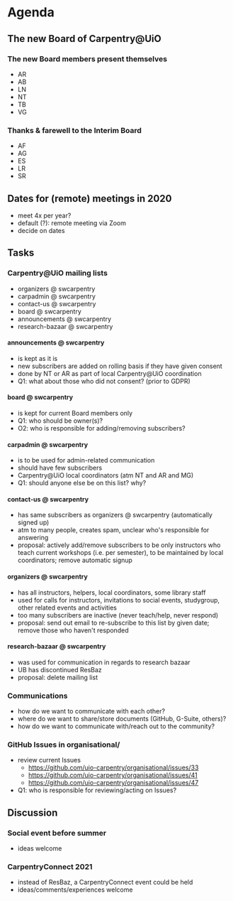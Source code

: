 # Agenda

## The new Board of Carpentry@UiO

### The new Board members present themselves
- AR
- AB
- LN
- NT
- TB
- VG

### Thanks & farewell to the Interim Board
- AF
- AG
- ES
- LR
- SR

## Dates for (remote) meetings in 2020
- meet 4x per year?
- default (?): remote meeting via Zoom
- decide on dates

## Tasks

### Carpentry@UiO mailing lists

- organizers @ swcarpentry
- carpadmin @ swcarpentry
- contact-us @ swcarpentry
- board @ swcarpentry
- announcements @ swcarpentry
- research-bazaar @ swcarpentry

#### announcements @ swcarpentry 
- is kept as it is
- new subscribers are added on rolling basis if they have given consent
- done by NT or AR as part of local Carpentry@UiO coordination
- Q1: what about those who did not consent? (prior to GDPR)

#### board @ swcarpentry
- is kept for current Board members only
- Q1: who should be owner(s)?
- O2: who is responsible for adding/removing subscribers?

#### carpadmin @ swcarpentry
- is to be used for admin-related communication
- should have few subscribers
- Carpentry@UiO local coordinators (atm NT and AR and MG)
- Q1: should anyone else be on this list? why?

#### contact-us @ swcarpentry
- has same subscribers as organizers @ swcarpentry (automatically signed up)
- atm to many people, creates spam, unclear who's responsible for answering
- proposal: actively add/remove subscribers to be only instructors who teach current workshops (i.e. per semester), to be maintained by local coordinators; remove automatic signup

#### organizers @ swcarpentry
- has all instructors, helpers, local coordinators, some library staff
- used for calls for instructors, invitations to social events, studygroup, other related events and activities
- too many subscribers are inactive (never teach/help, never respond)
- proposal: send out email to re-subscribe to this list by given date; remove those who haven't responded

#### research-bazaar @ swcarpentry
- was used for communication in regards to research bazaar
- UB has discontinued ResBaz
- proposal: delete mailing list

### Communications
- how do we want to communicate with each other?
- where do we want to share/store documents (GitHub, G-Suite, others)?
- how do we want to communicate with/reach out to the community?

### GitHub Issues in organisational/
- review current Issues
  - https://github.com/uio-carpentry/organisational/issues/33
  - https://github.com/uio-carpentry/organisational/issues/41
  - https://github.com/uio-carpentry/organisational/issues/47
- Q1: who is responsible for reviewing/acting on Issues?

## Discussion

### Social event before summer
- ideas welcome

### CarpentryConnect 2021
- instead of ResBaz, a CarpentryConnect event could be held
- ideas/comments/experiences welcome
